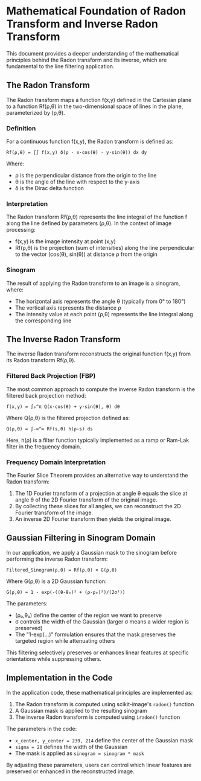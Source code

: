 # Mathematical Foundation of Radon Transform and Inverse Radon Transform

This document provides a deeper understanding of the mathematical principles behind the Radon transform and its inverse, which are fundamental to the line filtering application.

## The Radon Transform

The Radon transform maps a function f(x,y) defined in the Cartesian plane to a function Rf(ρ,θ) in the two-dimensional space of lines in the plane, parameterized by (ρ,θ).

### Definition

For a continuous function f(x,y), the Radon transform is defined as:

```
Rf(ρ,θ) = ∫∫ f(x,y) δ(ρ - x·cos(θ) - y·sin(θ)) dx dy
```

Where:
- ρ is the perpendicular distance from the origin to the line
- θ is the angle of the line with respect to the y-axis
- δ is the Dirac delta function

### Interpretation

The Radon transform Rf(ρ,θ) represents the line integral of the function f along the line defined by parameters (ρ,θ). In the context of image processing:

- f(x,y) is the image intensity at point (x,y)
- Rf(ρ,θ) is the projection (sum of intensities) along the line perpendicular to the vector (cos(θ), sin(θ)) at distance ρ from the origin

### Sinogram

The result of applying the Radon transform to an image is a sinogram, where:
- The horizontal axis represents the angle θ (typically from 0° to 180°)
- The vertical axis represents the distance ρ
- The intensity value at each point (ρ,θ) represents the line integral along the corresponding line

## The Inverse Radon Transform

The inverse Radon transform reconstructs the original function f(x,y) from its Radon transform Rf(ρ,θ).

### Filtered Back Projection (FBP)

The most common approach to compute the inverse Radon transform is the filtered back projection method:

```
f(x,y) = ∫₀^π Q(x·cos(θ) + y·sin(θ), θ) dθ
```

Where Q(ρ,θ) is the filtered projection defined as:

```
Q(ρ,θ) = ∫₋∞^∞ Rf(s,θ) h(ρ-s) ds
```

Here, h(ρ) is a filter function typically implemented as a ramp or Ram-Lak filter in the frequency domain.

### Frequency Domain Interpretation

The Fourier Slice Theorem provides an alternative way to understand the Radon transform:

1. The 1D Fourier transform of a projection at angle θ equals the slice at angle θ of the 2D Fourier transform of the original image.
2. By collecting these slices for all angles, we can reconstruct the 2D Fourier transform of the image.
3. An inverse 2D Fourier transform then yields the original image.

## Gaussian Filtering in Sinogram Domain

In our application, we apply a Gaussian mask to the sinogram before performing the inverse Radon transform:

```
Filtered_Sinogram(ρ,θ) = Rf(ρ,θ) × G(ρ,θ)
```

Where G(ρ,θ) is a 2D Gaussian function:

```
G(ρ,θ) = 1 - exp(-((θ-θ₀)² + (ρ-ρ₀)²)/(2σ²))
```

The parameters:
- (ρ₀,θ₀) define the center of the region we want to preserve
- σ controls the width of the Gaussian (larger σ means a wider region is preserved)
- The "1-exp(...)" formulation ensures that the mask preserves the targeted region while attenuating others

This filtering selectively preserves or enhances linear features at specific orientations while suppressing others.

## Implementation in the Code

In the application code, these mathematical principles are implemented as:

1. The Radon transform is computed using scikit-image's `radon()` function
2. A Gaussian mask is applied to the resulting sinogram
3. The inverse Radon transform is computed using `iradon()` function

The parameters in the code:
- `x_center, y_center = 239, 214` define the center of the Gaussian mask
- `sigma = 20` defines the width of the Gaussian
- The mask is applied as `sinogram = sinogram * mask`

By adjusting these parameters, users can control which linear features are preserved or enhanced in the reconstructed image.
